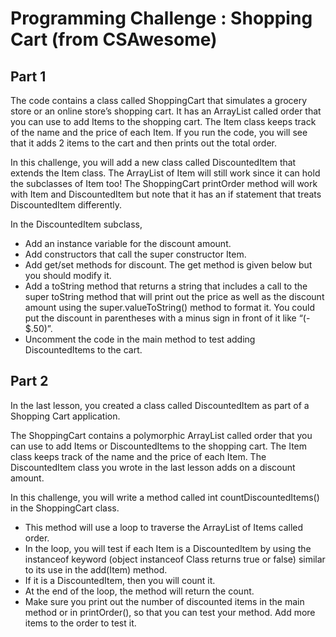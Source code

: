 # Programming Challenge : Shopping Cart (from CSAwesome)

## Part 1
The code contains a class called ShoppingCart that simulates a grocery store or an online store’s shopping cart. It has an ArrayList called order that you can use to add Items to the shopping cart. The Item class keeps track of the name and the price of each Item. If you run the code, you will see that it adds 2 items to the cart and then prints out the total order.

In this challenge, you will add a new class called DiscountedItem that extends the Item class. The ArrayList of Item will still work since it can hold the subclasses of Item too! The ShoppingCart printOrder method will work with Item and DiscountedItem but note that it has an if statement that treats DiscountedItem differently.

In the DiscountedItem subclass,

* Add an instance variable for the discount amount.
* Add constructors that call the super constructor Item.
* Add get/set methods for discount. The get method is given below but you should modify it.
* Add a toString method that returns a string that includes a call to the super toString method that will print out the price as well as the discount amount using the super.valueToString() method to format it. You could put the discount in parentheses with a minus sign in front of it like “(- $.50)”.
* Uncomment the code in the main method to test adding DiscountedItems to the cart.

## Part 2
In the last lesson, you created a class called DiscountedItem as part of a Shopping Cart application.

The ShoppingCart contains a polymorphic ArrayList called order that you can use to add Items or DiscountedItems to the shopping cart. The Item class keeps track of the name and the price of each Item. The DiscountedItem class you wrote in the last lesson adds on a discount amount.

In this challenge, you will write a method called int countDiscountedItems() in the ShoppingCart class.

* This method will use a loop to traverse the ArrayList of Items called order.
* In the loop, you will test if each Item is a DiscountedItem by using the instanceof keyword (object instanceof Class returns true or false) similar to its use in the add(Item) method.
* If it is a DiscountedItem, then you will count it.
* At the end of the loop, the method will return the count.
* Make sure you print out the number of discounted items in the main method or in printOrder(), so that you can test your method. Add more items to the order to test it.